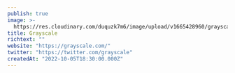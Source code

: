 ```yaml
---
publish: true
image: >-
  https://res.cloudinary.com/duquzk7m6/image/upload/v1665428960/grayscale_f5zwsd.png
title: Grayscale
richtext: ""
website: "https://grayscale.com/"
twitter: "https://twitter.com/grayscale"
createdAt: "2022-10-05T18:30:00.000Z"
---
```

